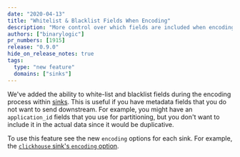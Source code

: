 ```yaml
---
date: "2020-04-13"
title: "Whitelist & Blacklist Fields When Encoding"
description: "More control over which fields are included when encoding"
authors: ["binarylogic"]
pr_numbers: [1915]
release: "0.9.0"
hide_on_release_notes: true
tags:
  type: "new feature"
  domains: ["sinks"]
---
```


We've added the ability to white-list and blacklist fields during the encoding
process within [sinks][docs.sinks]. This is useful if you have metadata fields
that you do not want to send downstream. For example, you might have an
`application_id` fields that you use for partitioning, but you don't want to
include it in the actual data since it would be duplicative.

To use this feature see the new `encoding` options for each sink. For example,
the [`clickhouse` sink's `encoding` option][docs.sinks.clickhouse#encoding].

[docs.sinks.clickhouse#encoding]: /docs/reference/configuration/sinks/clickhouse/#encoding
[docs.sinks]: /docs/reference/configuration/sinks/
